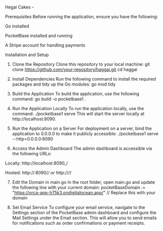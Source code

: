 Hegai Cakes -

Prerequisites
Before running the application, ensure you have the following:

Go installed

PocketBase installed and running

A Stripe account for handling payments

Installation and Setup
1. Clone the Repository
Clone this repository to your local machine:
git clone https://github.com/your-repository/haggai.git
cd haggai

3. Install Dependencies
Run the following command to install the required packages and tidy up the Go modules:
go mod tidy

4. Build the Application
To build the application, use the following command:
go build -o pocketbase1 .

5. Run the Application Locally
To run the application locally, use the command:
./pocketbase1 serve
This will start the server locally at http://localhost:8090.

5. Run the Application on a Server
For deployment on a server, bind the application to 0.0.0.0 to make it publicly accessible:
./pocketbase1 serve --http=0.0.0.0:8090

7. Access the Admin Dashboard
The admin dashboard is accessible via the following URLs:

Locally: http://localhost:8090_/

Hosted: http://<ip address>:8090/_/ or http://<domain>/_/

7. Edit the Domain in main.go
In the root folder, open main.go and update the following line with your current domain:
pocketBaseDomain := "https://orca-app-h75k3.ondigitalocean.app/" // Replace this with your domain

8. Set Email Service
To configure your email service, navigate to the Settings section of the PocketBase admin dashboard and configure the Mail Settings under the Email section.
This will allow you to send emails for notifications such as order confirmations or payment receipts.
